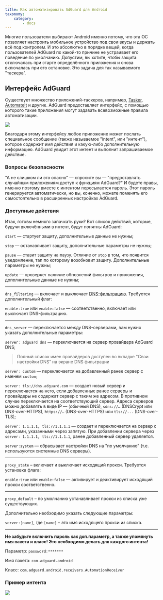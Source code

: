 ```yaml
---
title: Как автоматизировать AdGuard для Android 
taxonomy:
    category:
        - docs
---
```


Многие пользователи выбирают Android именно потому, что эта ОС позволяет настроить мобильное устройство под свои вкусы и держать всё под контролем. И это абсолютно в порядке вещей, когда пользователей AdGuard по какой-то причине не устраивает его поведение по умолчанию. Допустим, вы хотите, чтобы защита отключалась при старте определённого приложения и снова включалась при его остановке. Это задача для так называемого "таскера".

## Интерфейс AdGuard

Существует множество приложений-таскеров, например, [Tasker](https://play.google.com/store/apps/details?id=net.dinglisch.android.taskerm&noprocess), [AutomateIt](https://play.google.com/store/apps/details?id=AutomateIt.mainPackage&noprocess) и другие. AdGuard предоставляет интерфейс, с помощью которого такие приложения могут задавать всевозможные правила автоматизации.

![](adg_automation.png?cropResize=360,640)

Благодаря этому интерфейсу любое приложение может послать специальное сообщение (также называемое "intent", или "интент"), которое содержит имя действия и какую-либо дополнительную информацию. AdGuard увидит этот интент и выполнит запрашиваемое действие. 

### Вопросы безопасности

"А не слишком ли это опасно" — спросите вы — "предоставлять случайным приложениям доступ к функциям AdGuard?" И будете правы, именно поэтому вместе с интентом пересылается пароль. Этот пароль генерируется автоматически, но вы, конечно, можете поменять его самостоятельно в расширенных настройках AdGuard.

### Доступные действия

Итак, готовы немного запачкать руки? Вот список действий, которые, будучи включёнными в интент, будут понятны AdGuard:

<a name="action_start"></a>

`start` — стартует защиту, дополнительные данные не нужны;

<a name="action_stop"></a>

`stop` — останавливает защиту, дополнительные параметры не нужны;

<a name="action_pause"></a>

`pause` — ставит защиту на паузу. Отличие от `stop` в том, что появится уведомление, тап по которому возобновит защиту. Дополнительные параметры не нужны;

<a name="action_update"></a>

`update` — проверяет наличие обновлений фильтров и приложения, дополнительные данные не нужны;

-----

<a name="action_dns_filtering"></a>

`dns_filtering` — включает и выключает [DNS-фильтрацию](https://kb.adguard.com/ru/general/dns-filtering-android). Требуется дополнительный флаг:

`enable:true` или `enable:false` — соответственно, включает или выключает DNS-фильтрацию.
    
-----

<a name="action_dns_server"></a>

`dns_server` — переключается между DNS-серверами, вам нужно указать дополнительные параметры:

 `server: adguard dns` — переключается на сервер провайдера AdGuard DNS;
     
>Полный список имен провайдеров доступен во вкладке "Свои настройки DNS" на экране DNS фильтрации
     
     
 `server: custom` — переключается на добавленный ранее сервер с именем `custom`;
     
     
 `server: tls://dns.adguard.com` — создает новый сервер и переключается на него, если добавленные ранее серверы и провайдеры не содержат сервер с таким же адресом. В противном случае переключается на соответствующий сервер. Адреса серверов можно добавлять в виде IP — (обычный DNS), `sdns://…` (DNSCrypt или DNS-over-HTTPS), `https://…` (DNS-over-HTTPS) или  `tls://...` (DNS-over-TLS);
 

 `server: 1.1.1.1, tls://1.1.1.1` — создает и переключается на сервер с адресами, указанными через запятую. При добавлении сервера через `server: 1.1.1.1, tls://1.1.1.1`, ранее добавленный сервер удаляется.
     
     
 `server:system` — сбрасывает настройки DNS на "по умолчанию" (т.е. используются системные DNS серверы).
     
 -----

<a name="action_outbound_proxy"></a>

`proxy_state` – включает и выключает исходящий прокси. Требуется установка флага:

`enable:true` или `enable:false` — активирует и деактивирует исходящий прокси соответственно.

-----

<a name="action_proxy_server"></a>

`proxy_default` – по умолчанию устанавливает прокси из списка уже существующих. 

Дополнительно необходимо указать следующие параметры: 

`server:[name]`, где `[name]` – это имя исходящего прокси из списка.

-----

**Не забудьте включить пароль как доп.параметр, а также упомянуть имя пакета и класс! Это необходимо делать для каждого интента!**

Параметр: `password:*******`

Имя пакета: `com.adguard.android`

Класс: `com.adguard.android.receivers.AutomationReceiver`

### Пример интента

![](automation.png?cropResize=324,1023)
